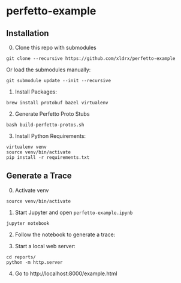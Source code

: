 # perfetto-example

## Installation
0. Clone this repo with submodules
```
git clone --recursive https://github.com/xldrx/perfetto-example
```
Or load the submodules manually:
```
git submodule update --init --recursive
```

1. Install Packages:
```
brew install protobuf bazel virtualenv
```

2. Generate Perfetto Proto Stubs
```
bash build-perfetto-protos.sh
```

3. Install Python Requirements:
```
virtualenv venv
source venv/bin/activate
pip install -r requirements.txt
```

## Generate a Trace
0. Activate venv
```
source venv/bin/activate
```
1. Start Jupyter and open `perfetto-example.ipynb`
```
jupyter notebook
```

2. Follow the notebook to generate a trace:

3. Start a local web server:
```
cd reports/
python -m http.server
```

4. Go to http://localhost:8000/example.html
